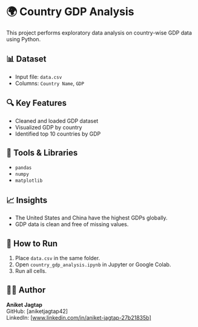 # 🌍 Country GDP Analysis

This project performs exploratory data analysis on country-wise GDP data using Python.

## 📊 Dataset

- Input file: `data.csv`
- Columns: `Country Name`, `GDP`

## 🔍 Key Features

- Cleaned and loaded GDP dataset
- Visualized GDP by country
- Identified top 10 countries by GDP

## 🧰 Tools & Libraries

- `pandas`
- `numpy`
- `matplotlib`

## 📈 Insights

- The United States and China have the highest GDPs globally.
- GDP data is clean and free of missing values.

## 🚀 How to Run

1. Place `data.csv` in the same folder.
2. Open `country_gdp_analysis.ipynb` in Jupyter or Google Colab.
3. Run all cells.

## 👨‍💻 Author

**Aniket Jagtap**  
GitHub: [aniketjagtap42]  
LinkedIn: [www.linkedin.com/in/aniket-jagtap-27b21835b]

